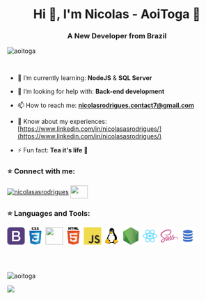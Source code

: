 <h1 align="center">Hi 👋, I'm Nicolas - AoiToga  🌈</h1>
<h3 align="center">A New Developer from Brazil</h3>

<p align="left"><img src="https://komarev.com/ghpvc/?username=AoiToga&label=Profile%20views&color=0e75b6&style=flat" alt="aoitoga" /> </p>

<p align="left"> <a href="https://twitter.com/" target="blank"><img src="https://img.shields.io/twitter/follow/?logo=twitter&style=for-the-badge" alt="" /></a> </p>

- 🌱 I’m currently learning: **NodeJS** & **SQL Server**

- 🤔 I’m looking for help with: **Back-end development**

- 📫 How to reach me: **nicolasrodrigues.contact7@gmail.com**

- 📄 Know about my experiences: [https://www.linkedin.com/in/nicolasasrodrigues/](https://www.linkedin.com/in/nicolasasrodrigues/)

- ⚡ Fun fact: **Tea it's life 🍵**

<h3 align="left">⭐ Connect with me:</h3>

<p align="left">
<a href="https://linkedin.com/in/nicolasasrodrigues" target="blank">
  <img height="30" width="40" align="center" src="https://raw.githubusercontent.com/rahuldkjain/github-profile-readme-generator/master/src/images/icons/Social/linked-in-alt.svg" alt="nicolasasrodrigues"/></a>

<a href="https://www.instagram.com/tohaky_law/" target="blank">
  <img height="30" width="40" align="center" src="https://raw.githubusercontent.com/rahuldkjain/github-profile-readme-generator/master/src/images/icons/Social/instagram.svg"/></a>
</p>


<h3 align="left">⭐ Languages and Tools:</h3>

<p align="left"> 
<img height="40" width="40" src="https://raw.githubusercontent.com/github/explore/80688e429a7d4ef2fca1e82350fe8e3517d3494d/topics/bootstrap/bootstrap.png"/>

<img width="40" height="40" src="https://raw.githubusercontent.com/github/explore/80688e429a7d4ef2fca1e82350fe8e3517d3494d/topics/css/css.png"/>

<img width="40" height="40" src="https://www.vectorlogo.zone/logos/git-scm/git-scm-icon.svg"/>

<img width="40" height="40" src="https://raw.githubusercontent.com/github/explore/80688e429a7d4ef2fca1e82350fe8e3517d3494d/topics/html/html.png"/>

<img width="40" height="40" src="https://raw.githubusercontent.com/github/explore/80688e429a7d4ef2fca1e82350fe8e3517d3494d/topics/javascript/javascript.png"/>

<img width="40" height="40" src="https://raw.githubusercontent.com/github/explore/80688e429a7d4ef2fca1e82350fe8e3517d3494d/topics/linux/linux.png"/>

<img width="40" height="40" src="https://raw.githubusercontent.com/github/explore/80688e429a7d4ef2fca1e82350fe8e3517d3494d/topics/nodejs/nodejs.png"/>

<img width="40" height="40" src="https://raw.githubusercontent.com/github/explore/80688e429a7d4ef2fca1e82350fe8e3517d3494d/topics/react/react.png"/>

<img width="40" height="40" src="https://raw.githubusercontent.com/github/explore/80688e429a7d4ef2fca1e82350fe8e3517d3494d/topics/sass/sass.png"/> 

<img width="40" height="40" src="https://raw.githubusercontent.com/github/explore/80688e429a7d4ef2fca1e82350fe8e3517d3494d/topics/sql/sql.png"/> 
</p>
</p>






## 
<br>

<p><img display="block"; src="https://media.discordapp.net/attachments/869361557551841300/993525532048228422/rabbit_1.png"          alt="aoitoga" /></p>

<img src="http://github-profile-summary-cards.vercel.app/api/cards/profile-details?username=AoiToga&theme=radical"/>


##




